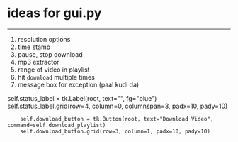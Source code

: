 # ideas for gui.py
---
1. resolution options
2. time stamp
3. pause, stop download
4. mp3 extractor
5. range of video in playlist
6. hit `download` multiple times
7. message box for exception (paal kudi da)


self.status_label = tk.Label(root, text="", fg="blue")
        self.status_label.grid(row=4, column=0, columnspan=3, padx=10, pady=10)

        self.download_button = tk.Button(root, text="Download Video", command=self.download_playlist)
        self.download_button.grid(row=3, column=1, padx=10, pady=10)